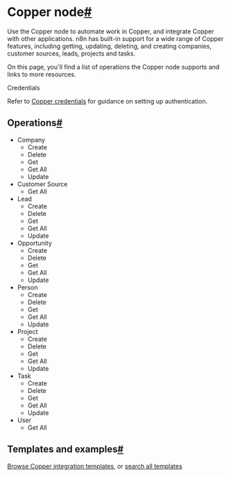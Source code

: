 [](https://github.com/n8n-io/n8n-docs/edit/main/docs/integrations/builtin/app-nodes/n8n-nodes-base.copper.md "Edit this page")

# Copper node[#](#copper-node "Permanent link")

Use the Copper node to automate work in Copper, and integrate Copper with other applications. n8n has built-in support for a wide range of Copper features, including getting, updating, deleting, and creating companies, customer sources, leads, projects and tasks.

On this page, you'll find a list of operations the Copper node supports and links to more resources.

Credentials

Refer to [Copper credentials](../../credentials/copper/) for guidance on setting up authentication.

## Operations[#](#operations "Permanent link")

*   Company
    *   Create
    *   Delete
    *   Get
    *   Get All
    *   Update
*   Customer Source
    *   Get All
*   Lead
    *   Create
    *   Delete
    *   Get
    *   Get All
    *   Update
*   Opportunity
    *   Create
    *   Delete
    *   Get
    *   Get All
    *   Update
*   Person
    *   Create
    *   Delete
    *   Get
    *   Get All
    *   Update
*   Project
    *   Create
    *   Delete
    *   Get
    *   Get All
    *   Update
*   Task
    *   Create
    *   Delete
    *   Get
    *   Get All
    *   Update
*   User
    *   Get All

## Templates and examples[#](#templates-and-examples "Permanent link")

[Browse Copper integration templates](https://n8n.io/integrations/copper/), or [search all templates](https://n8n.io/workflows/)